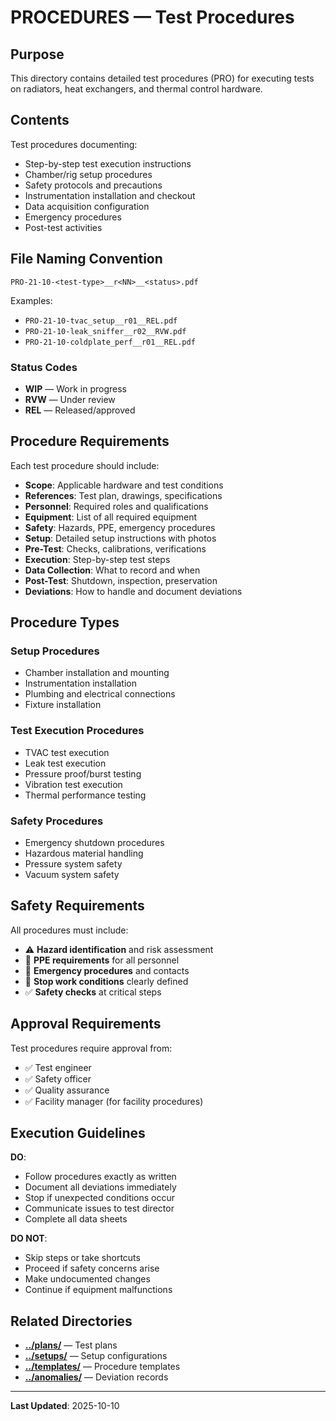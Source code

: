 # PROCEDURES — Test Procedures

## Purpose

This directory contains detailed test procedures (PRO) for executing tests on radiators, heat exchangers, and thermal control hardware.

## Contents

Test procedures documenting:
- Step-by-step test execution instructions
- Chamber/rig setup procedures
- Safety protocols and precautions
- Instrumentation installation and checkout
- Data acquisition configuration
- Emergency procedures
- Post-test activities

## File Naming Convention

```
PRO-21-10-<test-type>__r<NN>__<status>.pdf
```

Examples:
- `PRO-21-10-tvac_setup__r01__REL.pdf`
- `PRO-21-10-leak_sniffer__r02__RVW.pdf`
- `PRO-21-10-coldplate_perf__r01__REL.pdf`

### Status Codes
- **WIP** — Work in progress
- **RVW** — Under review
- **REL** — Released/approved

## Procedure Requirements

Each test procedure should include:
- **Scope**: Applicable hardware and test conditions
- **References**: Test plan, drawings, specifications
- **Personnel**: Required roles and qualifications
- **Equipment**: List of all required equipment
- **Safety**: Hazards, PPE, emergency procedures
- **Setup**: Detailed setup instructions with photos
- **Pre-Test**: Checks, calibrations, verifications
- **Execution**: Step-by-step test steps
- **Data Collection**: What to record and when
- **Post-Test**: Shutdown, inspection, preservation
- **Deviations**: How to handle and document deviations

## Procedure Types

### Setup Procedures
- Chamber installation and mounting
- Instrumentation installation
- Plumbing and electrical connections
- Fixture installation

### Test Execution Procedures
- TVAC test execution
- Leak test execution
- Pressure proof/burst testing
- Vibration test execution
- Thermal performance testing

### Safety Procedures
- Emergency shutdown procedures
- Hazardous material handling
- Pressure system safety
- Vacuum system safety

## Safety Requirements

All procedures must include:
- ⚠️ **Hazard identification** and risk assessment
- 🦺 **PPE requirements** for all personnel
- 🚨 **Emergency procedures** and contacts
- 🛑 **Stop work conditions** clearly defined
- ✅ **Safety checks** at critical steps

## Approval Requirements

Test procedures require approval from:
- ✅ Test engineer
- ✅ Safety officer
- ✅ Quality assurance
- ✅ Facility manager (for facility procedures)

## Execution Guidelines

**DO**:
- Follow procedures exactly as written
- Document all deviations immediately
- Stop if unexpected conditions occur
- Communicate issues to test director
- Complete all data sheets

**DO NOT**:
- Skip steps or take shortcuts
- Proceed if safety concerns arise
- Make undocumented changes
- Continue if equipment malfunctions

## Related Directories

- **[../plans/](../plans/)** — Test plans
- **[../setups/](../setups/)** — Setup configurations
- **[../templates/](../templates/)** — Procedure templates
- **[../anomalies/](../anomalies/)** — Deviation records

---

**Last Updated**: 2025-10-10
